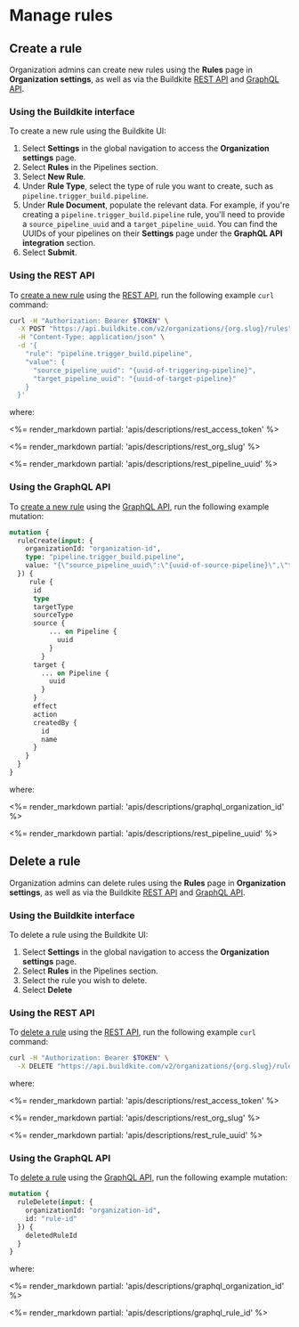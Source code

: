 # Manage rules

## Create a rule

Organization admins can create new rules using the **Rules** page in **Organization settings**, as well as via the Buildkite [REST API](/docs/apis/rest-api) and [GraphQL API](/docs/apis/graphql-api).

### Using the Buildkite interface

To create a new rule using the Buildkite UI:

1. Select **Settings** in the global navigation to access the **Organization settings** page.
2. Select **Rules** in the Pipelines section.
3. Select **New Rule**.
4. Under **Rule Type**, select the type of rule you want to create, such as `pipeline.trigger_build.pipeline`.
5. Under **Rule Document**, populate the relevant data. For example, if you're creating a `pipeline.trigger_build.pipeline` rule, you'll need to provide a `source_pipeline_uuid` and a `target_pipeline_uuid`. You can find the UUIDs of your pipelines on their **Settings** page under the **GraphQL API integration** section.
6. Select **Submit**.

### Using the REST API

To [create a new rule](/docs/apis/rest-api/rules#rules-create-a-rule) using the [REST API](/docs/apis/rest-api), run the following example `curl` command:

```bash
curl -H "Authorization: Bearer $TOKEN" \
  -X POST "https://api.buildkite.com/v2/organizations/{org.slug}/rules" \
  -H "Content-Type: application/json" \
  -d '{
    "rule": "pipeline.trigger_build.pipeline",
    "value": {
      "source_pipeline_uuid": "{uuid-of-triggering-pipeline}",
      "target_pipeline_uuid": "{uuid-of-target-pipeline}"
    }
  }'
```

where:

<%= render_markdown partial: 'apis/descriptions/rest_access_token' %>

<%= render_markdown partial: 'apis/descriptions/rest_org_slug' %>

<%= render_markdown partial: 'apis/descriptions/rest_pipeline_uuid' %>

### Using the GraphQL API

To [create a new rule](/docs/apis/graphql/schemas/mutation/rulecreate) using the [GraphQL API](/docs/apis/graphql-api), run the following example mutation:

```graphql
mutation {
  ruleCreate(input: {
    organizationId: "organization-id",
    type: "pipeline.trigger_build.pipeline",
    value: "{\"source_pipeline_uuid\":\"{uuid-of-source-pipeline}\",\"target_pipeline_uuid\":\"{uuid-of-target-pipeline}\"}"
  }) {
     rule {
      id
      type
      targetType
      sourceType
      source {
          ... on Pipeline {
            uuid
          }
        }
      target {
        ... on Pipeline {
          uuid
        }
      }
      effect
      action
      createdBy {
        id
        name
      }
    }
  }
}
```

where:

<%= render_markdown partial: 'apis/descriptions/graphql_organization_id' %>

<%= render_markdown partial: 'apis/descriptions/rest_pipeline_uuid' %>

## Delete a rule

Organization admins can delete rules using the **Rules** page in **Organization settings**, as well as via the Buildkite [REST API](/docs/apis/rest-api) and [GraphQL API](/docs/apis/graphql-api).

### Using the Buildkite interface

To delete a rule using the Buildkite UI:

1. Select **Settings** in the global navigation to access the **Organization settings** page.
2. Select **Rules** in the Pipelines section.
3. Select the rule you wish to delete.
4. Select **Delete**

### Using the REST API

To [delete a rule](/docs/apis/rest-api/rules#rules-delete-a-rule) using the [REST API](/docs/apis/rest-api), run the following example `curl` command:

```bash
curl -H "Authorization: Bearer $TOKEN" \
  -X DELETE "https://api.buildkite.com/v2/organizations/{org.slug}/rules/{uuid}"
```

where:

<%= render_markdown partial: 'apis/descriptions/rest_access_token' %>

<%= render_markdown partial: 'apis/descriptions/rest_org_slug' %>

<%= render_markdown partial: 'apis/descriptions/rest_rule_uuid' %>

### Using the GraphQL API

To [delete a rule](/docs/apis/graphql/schemas/mutation/ruledelete) using the [GraphQL API](/docs/apis/graphql-api), run the following example mutation:

```graphql
mutation {
  ruleDelete(input: {
    organizationId: "organization-id",
    id: "rule-id"
  }) {
    deletedRuleId
  }
}
```

where:

<%= render_markdown partial: 'apis/descriptions/graphql_organization_id' %>

<%= render_markdown partial: 'apis/descriptions/graphql_rule_id' %>
